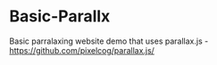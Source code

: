 # Basic-Parallx

Basic parralaxing website demo that uses parallax.js - https://github.com/pixelcog/parallax.js/
